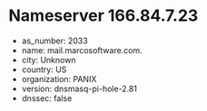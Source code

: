 # Nameserver 166.84.7.23

* as_number: 2033
* name: mail.marcosoftware.com.
* city: Unknown
* country: US
* organization: PANIX
* version: dnsmasq-pi-hole-2.81
* dnssec: false
